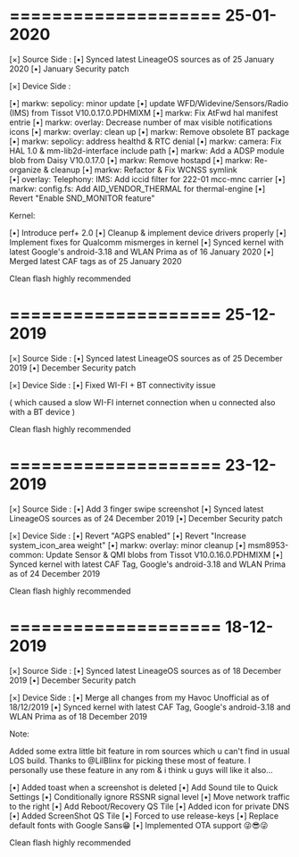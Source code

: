 ====================
    25-01-2020
====================

[×] Source Side :
[•] Synced latest LineageOS sources as of 25 January 2020
[•] January Security patch

[×] Device Side :

[•] markw: sepolicy: minor update
[•] update WFD/Widevine/Sensors/Radio (IMS) from Tissot V10.0.17.0.PDHMIXM
[•] markw: Fix AtFwd hal manifest entrie
[•] markw: overlay: Decrease number of max visible notifications icons
[•] markw: overlay: clean up
[•] markw: Remove obsolete BT package
[•] markw: sepolicy: address healthd & RTC denial
[•] markw: camera: Fix HAL 1.0 & mm-lib2d-interface include path
[•] markw: Add a ADSP module blob from Daisy V10.0.17.0
[•] markw: Remove hostapd
[•] markw: Re-organize & cleanup
[•] markw: Refactor & Fix WCNSS symlink   
[•] overlay: Telephony: IMS: Add iccid filter for 222-01 mcc-mnc carrier
[•] markw: config.fs: Add AID_VENDOR_THERMAL for thermal-engine
[•] Revert "Enable SND_MONITOR feature"

Kernel:  

[•] Introduce perf+ 2.0
[•] Cleanup & implement device drivers properly
[•] Implement fixes for Qualcomm mismerges in kernel
[•] Synced kernel with latest Google's android-3.18 and WLAN Prima as of 16 January 2020
[•] Merged latest CAF tags as of 25 January 2020

Clean flash highly recommended

====================
    25-12-2019
====================

[×] Source Side :
[•] Synced latest LineageOS sources as of 25 December 2019
[•] December Security patch

[×] Device Side :
[•] Fixed WI-FI + BT connectivity issue

( which caused a slow WI-FI internet connection when u connected also with a BT device )

Clean flash highly recommended

====================
    23-12-2019
====================

[×] Source Side :
[•] Add 3 finger swipe screenshot
[•] Synced latest LineageOS sources as of 24 December 2019
[•] December Security patch

[×] Device Side :
[•] Revert "AGPS enabled"
[•] Revert "Increase system_icon_area weight"
[•] markw: overlay: minor cleanup
[•] msm8953-common: Update Sensor & QMI blobs from Tissot V10.0.16.0.PDHMIXM
[•] Synced kernel with latest CAF Tag, Google's android-3.18 and WLAN Prima as of 24 December 2019

Clean flash highly recommended

====================
    18-12-2019
====================

[×] Source Side :
[•] Synced latest LineageOS sources as of 18 December 2019
[•] December Security patch

[×] Device Side :
[•] Merge all changes from my Havoc Unofficial as of 18/12/2019
[•] Synced kernel with latest CAF Tag, Google's android-3.18 and WLAN Prima as of 18 December 2019

Note:

Added some extra little bit feature in rom sources which u can't find in usual LOS build. Thanks to @LilBlinx for picking these most of feature. I personally use these feature in any rom & i think u guys will like it also...

[•] Added toast when a screenshot is deleted
[•] Add Sound tile to Quick Settings
[•] Conditionally ignore RSSNR signal level
[•] Move network traffic to the right
[•] Add Reboot/Recovery QS Tile
[•] Added icon for private DNS
[•] Added ScreenShot QS Tile
[•] Forced to use release-keys
[•] Replace default fonts with Google Sans😁
[•] Implemented OTA support 😜😎😜

Clean flash highly recommended
